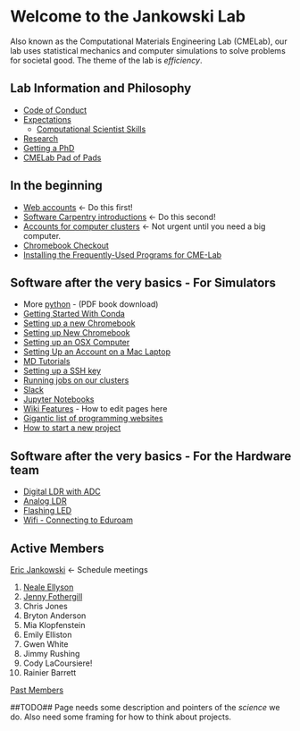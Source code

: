 # Welcome to the Jankowski Lab
Also known as the Computational Materials Engineering Lab (CMELab), our lab uses statistical mechanics and computer simulations to solve problems for societal good. The theme of the lab is *efficiency*.

## Lab Information and Philosophy
* [Code of Conduct](Code_of_Conduct.md)
* [Expectations](Expectations.md)
    * [Computational Scientist Skills](Computational_Scientist_Skills.md)
* [Research](Research.md)
* [Getting a PhD](Getting_Started_With_Conda.md)
* [CMELab Pad of Pads](https://etherpad.boisestate.edu/p/cmelab-pad-of-pads)

## In the beginning
* [Web accounts](Web_accounts.md)  <- Do this first!
* [Software Carpentry introductions](Software_Carpentry_introductions.md)  <- Do this second!
* [Accounts for computer clusters](Accounts_for_computer_clusters.md) <- Not urgent until you need a big computer.
* [Chromebook Checkout](https://docs.google.com/spreadsheets/d/1q09wjk9HKtRtBNhU_heKF84a3awLpIyzw9q8gPIXRqA/edit?usp=sharing)
* [Installing the Frequently-Used Programs for CME-Lab](Installing_the_Frequently-Used_Programs_for_CME-Lab.md)

## Software after the very basics - For Simulators
* More [python](http://bit.ly/2tBTW7W) - (PDF book download)
* [Getting Started With Conda](Getting_Started_With_Conda.md)
* [Setting up a new Chromebook](Setting_up_a_new_Chromebook.md)
* [Setting up New Chromebook](Setting_up_New_Chromebook.md)
* [Setting up an OSX Computer](Setting_up_an_OSX_Computer.md)
* [Setting Up an Account on a Mac Laptop](Setting_Up_an_Account_on_a_Mac_Labtop.md)
* [MD Tutorials](MD_Tutorials.md)
* [Setting up a SSH key](Setting_Up_an_SSH_key.md)
* [Running jobs on our clusters](Running_jobs_on_our_clusters.md)
* [Slack](Slack.md)
* [Jupyter Notebooks](Jupyter_Notebooks.md)
* [Wiki Features](Wiki_Features.md) - How to edit pages here
* [Gigantic list of programming websites](https://github.com/sdmg15/Best-websites-a-programmer-should-visit)
* [How to start a new project](How_to_start_a_new_project.md)


## Software after the very basics - For the Hardware team

* [Digital LDR with ADC](https://bitbucket.org/cmelab/raspberry-pi/wiki/Digital%20LDR%20with%20ADC%20Setup)
* [Analog LDR](https://bitbucket.org/cmelab/raspberry-pi/wiki/Analog%20LDR)
* [Flashing LED](https://bitbucket.org/cmelab/raspberry-pi/wiki/Flashing%20LED)
* [Wifi - Connecting to Eduroam](https://bitbucket.org/cmelab/raspberry-pi/wiki/WiFi%20-%20Connecting%20to%20Eduroam)

## Active Members
[Eric Jankowski](Prof_Jankowski.md) <- Schedule meetings

1. [Neale Ellyson](https://github.com/nealeellyson)
1. [Jenny Fothergill](https://github.com/jennyfothergill)
1. Chris Jones
1. Bryton Anderson
1. Mia Klopfenstein
1. Emily Elliston
1. Gwen White
1. Jimmy Rushing
1. Cody LaCoursiere!
1. Rainier Barrett

[Past Members](Past_Members.md)

##TODO##
Page needs some description and pointers of the *science* we do. Also need some framing for how to think about projects.
